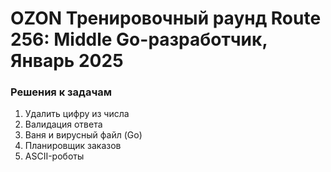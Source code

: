 # OZON Тренировочный раунд Route 256: Middle Go-разработчик, Январь 2025
### Решения к задачам
1. Удалить цифру из числа
2. Валидация ответа
3. Ваня и вирусный файл (Go)
4. Планировщик заказов
5. ASCII-роботы